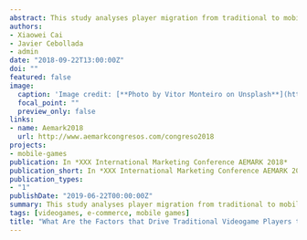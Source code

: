 ```yaml
---
abstract: This study analyses player migration from traditional to mobile videogame platforms. A human  migration framework, the Push-Pull-Mooring, is adopted to the context of videogame platform switching. A total of 340 valid samples were collected in Chinese videogame forums. We applied an unsupervised machine leaning algorithm, K-mean clustering, to find the videogame player segmentations. Empirical results from K-mean clustering show that there are two types of players in our samples, who are Unshakable stayer and Moderate intentional emigrant. Additionally, according to one-tailed t test, switching intention from traditional video platforms to the mobile platforms in the Moderate intentional emigrant group is significantly higher than Unshakable stayer group. On the other hand, we also apply Ordinary Least Squares (OLS) to estimate the lineal regression models for observations grouped by K-mean clustering. Empirical results from lineal regression model show that possession of Nintendo Switch is negatively associated with switching intention in both segmentations while previous gaming experience on mobile platforms is positively associated with switching intention in both segmentations. It is worth noting that perceived higher gaming performance of traditional platforms is a variable that lower the switching intention only among the Unshakable stayers. In turn, perceived high price of traditional platforms is only positively associated with switching intention among Moderate intentional emigrants, while perceived vendor-related switching costs and previous gaming experience on traditional platforms lower the switching intention in this segmentation. This study contributes to the nascent knowledge body of videogame marketing by creating the first switching empirical model from the traditional videogame platform to the mobile platform, identifying salient factors that positively and negatively affect the videogame platform migration, and giving practitioners of videogame companies useful insights when launching a mobile game project.
authors:
- Xiaowei Cai
- Javier Cebollada
- admin
date: "2018-09-22T13:00:00Z"
doi: ""
featured: false
image:
  caption: 'Image credit: [**Photo by Vitor Monteiro on Unsplash**](https://unsplash.com/photos/jiAv24Lc3T0)'
  focal_point: ""
  preview_only: false
links:
- name: Aemark2018
  url: http://www.aemarkcongresos.com/congreso2018
projects:
- mobile-games
publication: In *XXX International Marketing Conference AEMARK 2018*
publication_short: In *XXX International Marketing Conference AEMARK 2018*
publication_types:
- "1"
publishDate: "2019-06-22T00:00:00Z"
summary: This study analyses player migration from traditional to mobile videogame platforms. A human  migration framework, the Push-Pull-Mooring, is adopted to the context of videogame platform switching. A total of 340 valid samples were collected in Chinese videogame forums. We applied an unsupervised machine leaning algorithm, K-mean clustering, to find the videogame player segmentations. Empirical results from K-mean clustering show that there are two types of players in our samples, who are Unshakable stayer and Moderate intentional emigrant. Additionally, according to one-tailed t test, switching intention from traditional video platforms to the mobile platforms in the Moderate intentional emigrant group is significantly higher than Unshakable stayer group. On the other hand, we also apply Ordinary Least Squares (OLS) to estimate the lineal regression models for observations grouped by K-mean clustering. Empirical results from lineal regression model show that possession of Nintendo Switch is negatively associated with switching intention in both segmentations while previous gaming experience on mobile platforms is positively associated with switching intention in both segmentations. It is worth noting that perceived higher gaming performance of traditional platforms is a variable that lower the switching intention only among the Unshakable stayers. In turn, perceived high price of traditional platforms is only positively associated with switching intention among Moderate intentional emigrants, while perceived vendor-related switching costs and previous gaming experience on traditional platforms lower the switching intention in this segmentation. This study contributes to the nascent knowledge body of videogame marketing by creating the first switching empirical model from the traditional videogame platform to the mobile platform, identifying salient factors that positively and negatively affect the videogame platform migration, and giving practitioners of videogame companies useful insights when launching a mobile game project.
tags: [videogames, e-commerce, mobile games]
title: "What Are the Factors that Drive Traditional Videogame Players to Play Mobile Games?"
---
```




